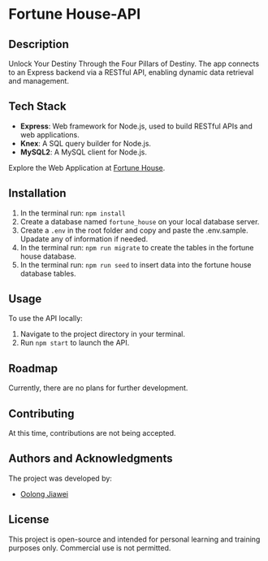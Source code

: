 # Fortune House-API
## Description
 Unlock Your Destiny Through the Four Pillars of Destiny. The app connects to an Express backend via a RESTful API, enabling dynamic data retrieval and management.
## Tech Stack
- **Express**: Web framework for Node.js, used to build RESTful APIs and web applications.
- **Knex**: A SQL query builder for Node.js.
- **MySQL2**: A MySQL client for Node.js.

Explore the Web Application at [Fortune House](https://github.com/oolongjiawei/Capstone).
## Installation
1. In the terminal run: `npm install`
2. Create a database named `fortune_house` on your local database server.
3. Create a `.env` in the root folder and copy and paste the .env.sample. Upadate any of information if needed.
4. In the terminal run: `npm run migrate` to create the tables in the fortune house database.
5. In the terminal run: `npm run seed` to insert data into the fortune house database tables.
## Usage
To use the API locally:
1. Navigate to the project directory in your terminal.
2. Run `npm start` to launch the API.
## Roadmap
Currently, there are no plans for further development.
## Contributing
At this time, contributions are not being accepted.
## Authors and Acknowledgments
The project was developed by:
- [Oolong Jiawei](https://github.com/oolongjiawei)
## License
This project is open-source and intended for personal learning and training purposes only. Commercial use is not permitted.
